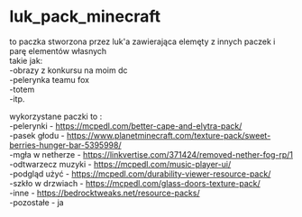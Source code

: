 # luk_pack_minecraft
to paczka stworzona przez luk'a zawierająca elemęty z innych paczek i parę elementów własnych  
takie jak:  
-obrazy z konkursu na moim dc  
-pelerynka teamu fox  
-totem  
-itp.  
  
wykorzystane paczki to :  
-pelerynki - https://mcpedl.com/better-cape-and-elytra-pack/  
-pasek głodu - https://www.planetminecraft.com/texture-pack/sweet-berries-hunger-bar-5395998/  
-mgła w netherze - https://linkvertise.com/371424/removed-nether-fog-rp/1  
-odtwarzecz muzyki - https://mcpedl.com/music-player-ui/  
-podgląd użyć - https://mcpedl.com/durability-viewer-resource-pack/  
-szkło w drzwiach - https://mcpedl.com/glass-doors-texture-pack/  
-inne - https://bedrocktweaks.net/resource-packs/  
-pozostałe - ja  
